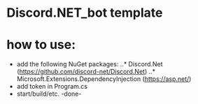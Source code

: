 # Discord.NET_bot template
how to use:
===========
* add the following NuGet packages:
..* Discord.Net (https://github.com/discord-net/Discord.Net)
..* Microsoft.Extensions.DependencyInjection (https://asp.net/)
* add token in Program.cs
* start/build/etc.
-done-
